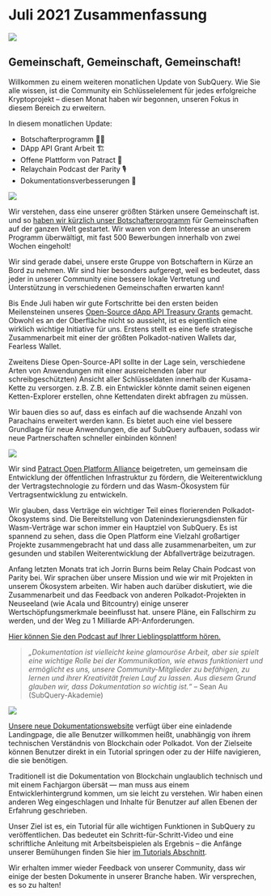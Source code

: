 # Juli 2021 Zusammenfassung

![](https://miro.medium.com/max/1400/1*2z3_9s-SY7dAvfe6xf9IDA.png)

## Gemeinschaft, Gemeinschaft, Gemeinschaft!


Willkommen zu einem weiteren monatlichen Update von SubQuery. Wie Sie alle wissen, ist die Community ein Schlüsselelement für jedes erfolgreiche Kryptoprojekt – diesen Monat haben wir begonnen, unseren Fokus in diesem Bereich zu erweitern.

In diesem monatlichen Update:

-   Botschafterprogramm 👩💼
-   DApp API Grant Arbeit 🏗
-   Offene Plattform von Patract 🌃
-   Relaychain Podcast der Parity 🎙
-   Dokumentationsverbesserungen 📑


![](https://miro.medium.com/max/1400/0*pe3Z3x1lGb_RLa5x)

Wir verstehen, dass eine unserer größten Stärken unsere Gemeinschaft ist. und so [haben wir kürzlich unser Botschafterprogramm](https://subquery.medium.com/introducing-the-subquery-ambassador-program-aa82613ab804) für Gemeinschaften auf der ganzen Welt gestartet. Wir waren von dem Interesse an unserem Programm überwältigt, mit fast 500 Bewerbungen innerhalb von zwei Wochen eingeholt!

Wir sind gerade dabei, unsere erste Gruppe von Botschaftern in Kürze an Bord zu nehmen. Wir sind hier besonders aufgeregt, weil es bedeutet, dass jeder in unserer Community eine bessere lokale Vertretung und Unterstützung in verschiedenen Gemeinschaften erwarten kann!

Bis Ende Juli haben wir gute Fortschritte bei den ersten beiden Meilensteinen unseres [Open-Source dApp API Treasury Grants](https://kusama.polkassembly.io/treasury/95) gemacht. Obwohl es an der Oberfläche nicht so aussieht, ist es eigentlich eine wirklich wichtige Initiative für uns. Erstens stellt es eine tiefe strategische Zusammenarbeit mit einer der größten Polkadot-nativen Wallets dar, Fearless Wallet.

Zweitens Diese Open-Source-API sollte in der Lage sein, verschiedene Arten von Anwendungen mit einer ausreichenden (aber nur schreibgeschützten) Ansicht aller Schlüsseldaten innerhalb der Kusama-Kette zu versorgen. z.B. Z.B. ein Entwickler könnte damit seinen eigenen Ketten-Explorer erstellen, ohne Kettendaten direkt abfragen zu müssen.

Wir bauen dies so auf, dass es einfach auf die wachsende Anzahl von Parachains erweitert werden kann. Es bietet auch eine viel bessere Grundlage für neue Anwendungen, die auf SubQuery aufbauen, sodass wir neue Partnerschaften schneller einbinden können!

![](https://miro.medium.com/max/1400/0*AhM68fyjjSp_2edZ)

Wir sind [Patract Open Platform Alliance](https://subquery.medium.com/subquery-is-joining-the-patract-open-platform-91682c748a57) beigetreten, um gemeinsam die Entwicklung der öffentlichen Infrastruktur zu fördern, die Weiterentwicklung der Vertragstechnologie zu fördern und das Wasm-Ökosystem für Vertragsentwicklung zu entwickeln.

Wir glauben, dass Verträge ein wichtiger Teil eines florierenden Polkadot-Ökosystems sind. Die Bereitstellung von Datenindexierungsdiensten für Wasm-Verträge war schon immer ein Hauptziel von SubQuery. Es ist spannend zu sehen, dass die Open Platform eine Vielzahl großartiger Projekte zusammengebracht hat und dass alle zusammenarbeiten, um zur gesunden und stabilen Weiterentwicklung der Abfallverträge beizutragen.

Anfang letzten Monats trat ich Jorrin Burns beim Relay Chain Podcast von Parity bei. Wir sprachen über unsere Mission und wie wir mit Projekten in unserem Ökosystem arbeiten. Wir haben auch darüber diskutiert, wie die Zusammenarbeit und das Feedback von anderen Polkadot-Projekten in Neuseeland (wie Acala und Bitcountry) einige unserer Wertschöpfungsmerkmale beeinflusst hat. unsere Pläne, ein Fallschirm zu werden, und der Weg zu 1 Milliarde API-Anforderungen.

[Hier können Sie den Podcast auf Ihrer Lieblingsplattform hören.](https://relaychain.fm/35-querying-the-worlds-data-with-subquery)

> _„Dokumentation ist vielleicht keine glamouröse Arbeit, aber sie spielt eine wichtige Rolle bei der Kommunikation, wie etwas funktioniert und ermöglicht es uns, unsere Community-Mitglieder zu befähigen, zu lernen und ihrer Kreativität freien Lauf zu lassen. Aus diesem Grund glauben wir, dass Dokumentation so wichtig ist.“_ – Sean Au (SubQuery-Akademie)

![](https://miro.medium.com/max/1200/0*tvcfXFxHc6shdmAy.gif)

[Unsere neue Dokumentationswebsite](https://doc.subquery.network/) verfügt über eine einladende Landingpage, die alle Benutzer willkommen heißt, unabhängig von ihrem technischen Verständnis von Blockchain oder Polkadot. Von der Zielseite können Benutzer direkt in ein Tutorial springen oder zu der Hilfe navigieren, die sie benötigen.

Traditionell ist die Dokumentation von Blockchain unglaublich technisch und mit einem Fachjargon übersät — man muss aus einem Entwicklerhintergrund kommen, um sie leicht zu verstehen. Wir haben einen anderen Weg eingeschlagen und Inhalte für Benutzer auf allen Ebenen der Erfahrung geschrieben.

Unser Ziel ist es, ein Tutorial für alle wichtigen Funktionen in SubQuery zu veröffentlichen. Das bedeutet ein Schritt-für-Schritt-Video und eine schriftliche Anleitung mit Arbeitsbeispielen als Ergebnis – die Anfänge unserer Bemühungen finden Sie hier [im Tutorials Abschnitt](https://doc.subquery.network/tutorials_examples/howto.html).

Wir erhalten immer wieder Feedback von unserer Community, dass wir einige der besten Dokumente in unserer Branche haben. Wir versprechen, es so zu halten!
